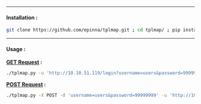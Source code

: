 - - -
#### **Installation :**

```sh
git clone https://github.com/epinna/tplmap.git ; cd tplmap/ ; pip install -r requirements.txt
```

- - -

#### **Usage** **:**

**<u>GET Request</u> :**
```sh
./tplmap.py -u 'http://10.10.51.119/login?username=users&password=99999999'
```

**<u>POST Request</u> :**
```sh
./tplmap.py -X POST -d 'username=users&password=99999999' -u 'http://10.10.51.119/login'
``` 

